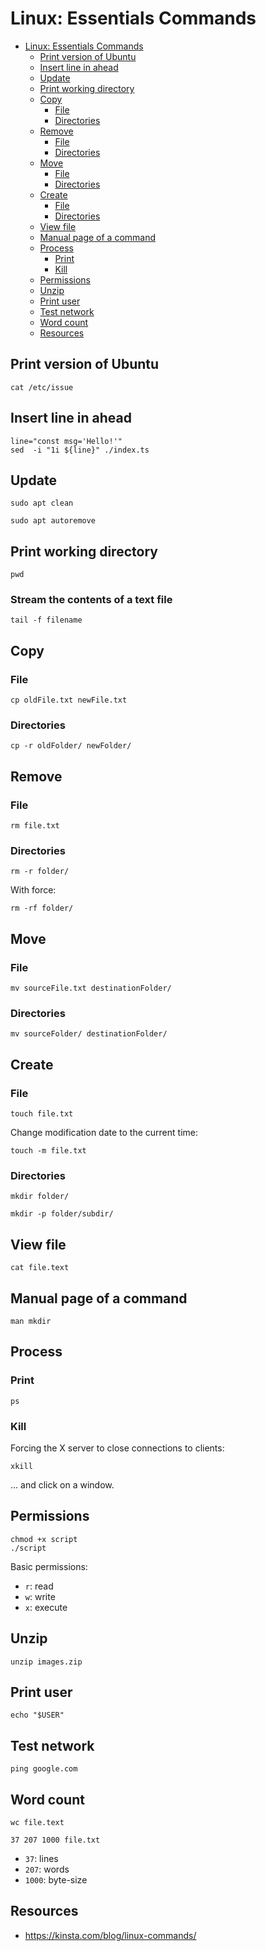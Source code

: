 # Linux: Essentials Commands

<!-- TOC -->
* [Linux: Essentials Commands](#linux-essentials-commands)
  * [Print version of Ubuntu](#print-version-of-ubuntu)
  * [Insert line in ahead](#insert-line-in-ahead)
  * [Update](#update)
  * [Print working directory](#print-working-directory)
  * [Copy](#copy)
    * [File](#file)
    * [Directories](#directories)
  * [Remove](#remove)
    * [File](#file-1)
    * [Directories](#directories-1)
  * [Move](#move)
    * [File](#file-2)
    * [Directories](#directories-2)
  * [Create](#create)
    * [File](#file-3)
    * [Directories](#directories-3)
  * [View file](#view-file)
  * [Manual page of a command](#manual-page-of-a-command)
  * [Process](#process)
    * [Print](#print)
    * [Kill](#kill)
  * [Permissions](#permissions)
  * [Unzip](#unzip)
  * [Print user](#print-user)
  * [Test network](#test-network)
  * [Word count](#word-count)
  * [Resources](#resources)
<!-- TOC -->

## Print version of Ubuntu

```shell
cat /etc/issue
```

## Insert line in ahead

```shell
line="const msg='Hello!'"
sed  -i "1i ${line}" ./index.ts
```

## Update

```shell
sudo apt clean
```

```shell
sudo apt autoremove
```

## Print working directory

```shell
pwd
```

### Stream the contents of a text file

```shell
tail -f filename
```

## Copy

### File

```shell
cp oldFile.txt newFile.txt
```

### Directories

```shell
cp -r oldFolder/ newFolder/
```

## Remove

### File

```shell
rm file.txt
```

### Directories

```shell
rm -r folder/
```

With force:

```shell
rm -rf folder/
```

## Move

### File

```shell
mv sourceFile.txt destinationFolder/
```

### Directories

```shell
mv sourceFolder/ destinationFolder/
```

## Create

### File

```shell
touch file.txt
```

Change modification date to the current time:

```shell
touch -m file.txt
```

### Directories

```shell
mkdir folder/
```

```shell
mkdir -p folder/subdir/
```

## View file

```shell
cat file.text
```

## Manual page of a command

```shell
man mkdir
```

## Process

### Print

```shell
ps
```

### Kill

Forcing the X server to close connections to clients:

```shell
xkill
```

... and click on a window.

## Permissions

```shell
chmod +x script
./script
```

Basic permissions:

- `r`: read
- `w`: write
- `x`: execute

## Unzip

```shell
unzip images.zip
```

## Print user

```shell
echo "$USER"
```

## Test network

```shell
ping google.com
```

## Word count

```shell
wc file.text
```

```
37 207 1000 file.txt
```

- `37`: lines
- `207`: words
- `1000`: byte-size

## Resources

- https://kinsta.com/blog/linux-commands/